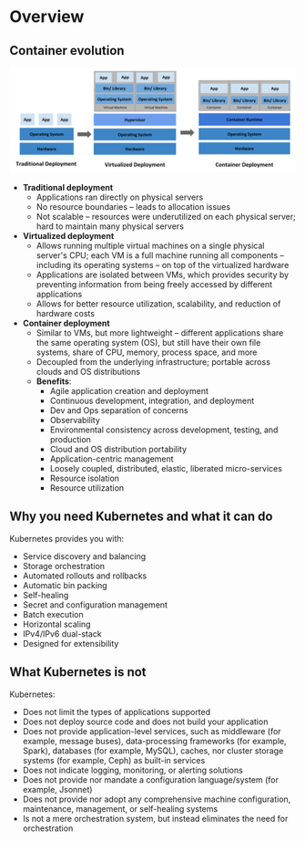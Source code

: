# Overview

## Container evolution

![Container evolution](../../../images/Container_Evolution.svg)

* **Traditional deployment**
    * Applications ran directly on physical servers
    * No resource boundaries – leads to allocation issues
    * Not scalable – resources were underutilized on each physical server; hard to maintain many physical servers
* **Virtualized deployment**
    * Allows running multiple virtual machines on a single physical server's CPU; each VM is a full machine running all components – including its operating systems – on top of the virtualized hardware
    * Applications are isolated between VMs, which provides security by preventing information from being freely accessed by different applications
    * Allows for better resource utilization, scalability, and reduction of hardware costs
* **Container deployment**
    * Similar to VMs, but more lightweight – different applications share the same operating system (OS), but still have their own file systems, share of CPU, memory, process space, and more
    * Decoupled from the underlying infrastructure; portable across clouds and OS distributions
    * **Benefits**:
        * Agile application creation and deployment
        * Continuous development, integration, and deployment
        * Dev and Ops separation of concerns
        * Observability
        * Environmental consistency across development, testing, and production
        * Cloud and OS distribution portability
        * Application-centric management
        * Loosely coupled, distributed, elastic, liberated micro-services
        * Resource isolation
        * Resource utilization

## Why you need Kubernetes and what it can do

Kubernetes provides you with:

* Service discovery and balancing
* Storage orchestration
* Automated rollouts and rollbacks
* Automatic bin packing
* Self-healing
* Secret and configuration management
* Batch execution
* Horizontal scaling
* IPv4/IPv6 dual-stack
* Designed for extensibility

## What Kubernetes is not

Kubernetes:

* Does not limit the types of applications supported
* Does not deploy source code and does not build your application
* Does not provide application-level services, such as middleware (for example, message buses), data-processing frameworks (for example, Spark), databases (for example, MySQL), caches, nor cluster storage systems (for example, Ceph) as built-in services
* Does not indicate logging, monitoring, or alerting solutions
* Does not provide nor mandate a configuration language/system (for example, Jsonnet)
* Does not provide nor adopt any comprehensive machine configuration, maintenance, management, or self-healing systems
* Is not a mere orchestration system, but instead eliminates the need for orchestration